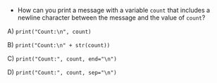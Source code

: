 - How can you print a message with a variable `count` that includes a newline character between the message and the value of `count`?

A) `print("Count:\n", count)`

B) `print("Count:\n" + str(count))`

C) `print("Count:", count, end="\n")`

D) `print("Count:", count, sep="\n")`